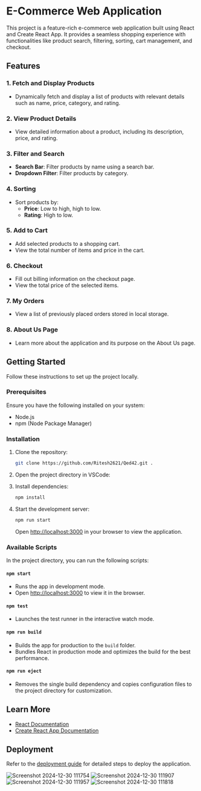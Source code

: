 # E-Commerce Web Application

This project is a feature-rich e-commerce web application built using React and Create React App. It provides a seamless shopping experience with functionalities like product search, filtering, sorting, cart management, and checkout.

## Features

### 1. Fetch and Display Products
- Dynamically fetch and display a list of products with relevant details such as name, price, category, and rating.

### 2. View Product Details
- View detailed information about a product, including its description, price, and rating.

### 3. Filter and Search
- **Search Bar**: Filter products by name using a search bar.
- **Dropdown Filter**: Filter products by category.

### 4. Sorting
- Sort products by:
  - **Price**: Low to high, high to low.
  - **Rating**: High to low.

### 5. Add to Cart
- Add selected products to a shopping cart.
- View the total number of items and price in the cart.

### 6. Checkout
- Fill out billing information on the checkout page.
- View the total price of the selected items.

### 7. My Orders
- View a list of previously placed orders stored in local storage.

### 8. About Us Page
- Learn more about the application and its purpose on the About Us page.

## Getting Started

Follow these instructions to set up the project locally.

### Prerequisites

Ensure you have the following installed on your system:
- Node.js
- npm (Node Package Manager)

### Installation

1. Clone the repository:
   ```bash
   git clone https://github.com/Ritesh2621/Qed42.git .
   ```

2. Open the project directory in VSCode:
 
3. Install dependencies:
   ```bash
   npm install
   ```

4. Start the development server:
   ```bash
   npm run start
   ```

   Open [http://localhost:3000](http://localhost:3000) in your browser to view the application.

### Available Scripts

In the project directory, you can run the following scripts:

#### `npm start`
- Runs the app in development mode.
- Open [http://localhost:3000](http://localhost:3000) to view it in the browser.

#### `npm test`
- Launches the test runner in the interactive watch mode.

#### `npm run build`
- Builds the app for production to the `build` folder.
- Bundles React in production mode and optimizes the build for the best performance.

#### `npm run eject`
- Removes the single build dependency and copies configuration files to the project directory for customization.

## Learn More

- [React Documentation](https://reactjs.org/)
- [Create React App Documentation](https://facebook.github.io/create-react-app/docs/getting-started)

## Deployment

Refer to the [deployment guide](https://facebook.github.io/create-react-app/docs/deployment) for detailed steps to deploy the application.

  ![Screenshot 2024-12-30 111754](https://github.com/user-attachments/assets/fc237a75-e90f-48e1-be2f-ae1b161b6a8f)
  ![Screenshot 2024-12-30 111907](https://github.com/user-attachments/assets/a491e5bc-c636-48fa-a1e6-55bbf6bd4a19)
  ![Screenshot 2024-12-30 111957](https://github.com/user-attachments/assets/688a448c-f501-4670-aa0a-79d0eac5743b)
  ![Screenshot 2024-12-30 111818](https://github.com/user-attachments/assets/533053ad-426e-4357-a364-96a07656510d)

